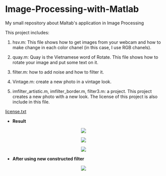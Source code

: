 # Image-Processing-with-Matlab
My small repository about Maltab's application in Image Processing

This project includes: 

1. hsv.m: This file shows how to get images from your webcam and how to make change in each color chanel (in this case, I use RGB chanels). 

2. quay.m: Quay is the Vietnamese word of Rotate. This file shows how to rotate your image and put some text on it. 

3. filter.m: how to add noise and how to filter it.

4. Vintage.m: create a new photo in a vintage look.

5. imfilter_artistic.m, imfilter_border.m, filter3.m: a project. This project creates a new photo with a new look. The license of this project is also include in this file. 

[license.txt](https://github.com/luke-dinh/Image-Processing-with-Matlab/files/4499094/license.txt)

* **Result**

<p align = "center">
  <img src = "https://user-images.githubusercontent.com/51883796/82771840-847fa780-9e67-11ea-8320-c7475df3d795.jpg">
</p>

<p align = "center">
  <img src = "https://user-images.githubusercontent.com/51883796/82771852-8b0e1f00-9e67-11ea-99e1-eb75b08c531c.jpg">
</p>

<p align = "center">
  <img src = "https://user-images.githubusercontent.com/51883796/82772192-9f9ee700-9e68-11ea-815c-540db19d759e.jpg">
</p>

* **After using new constructed filter**

<p align = "center">
  <img src = "https://user-images.githubusercontent.com/51883796/82772229-c2c99680-9e68-11ea-8ec6-fcbd9e1d4121.jpg">
</p>
